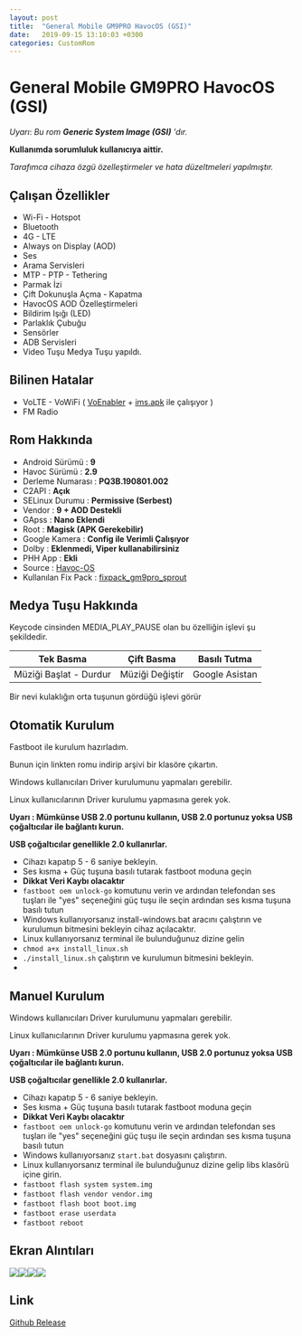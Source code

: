```yaml
---
layout: post
title:  "General Mobile GM9PRO HavocOS (GSI)"
date:   2019-09-15 13:10:03 +0300
categories: CustomRom
---
```


# General Mobile GM9PRO HavocOS (GSI)

*Uyarı*: *Bu rom **Generic System Image (GSI)** 'dır.*

**Kullanımda sorumluluk kullanıcıya aittir.**

*Tarafımca cihaza özgü özelleştirmeler ve hata düzeltmeleri yapılmıştır.*

## Çalışan Özellikler
- Wi-Fi - Hotspot
- Bluetooth
-  4G - LTE
-  Always on Display (AOD)
- Ses
-  Arama Servisleri
-  MTP - PTP - Tethering
-  Parmak İzi
-  Çift Dokunuşla Açma - Kapatma
-  HavocOS AOD Özelleştirmeleri
-  Bildirim Işığı (LED)
- Parlaklık Çubuğu
-  Sensörler
- ADB Servisleri
- Video Tuşu Medya Tuşu yapıldı.

## Bilinen Hatalar
- VoLTE - VoWiFi  ( [VoEnabler](https://github.com/edgd1er/voenabler) + [ims.apk](https://github.com/EnesSastim/Downloads/blob/master/ims.apk) ile çalışıyor ) 
-  FM Radio

## Rom Hakkında

- Android Sürümü : **9**
- Havoc Sürümü : **2.9**
- Derleme Numarası : **PQ3B.190801.002**
- C2API : **Açık**
- SELinux Durumu : **Permissive (Serbest)**
- Vendor : **9 + AOD Destekli**
- GApss : **Nano Eklendi**
- Root : **Magisk (APK Gerekebilir)**
- Google Kamera : **Config ile Verimli Çalışıyor**
- Dolby : **Eklenmedi, Viper kullanabilirsiniz**
- PHH App : **Ekli**
- Source :  [Havoc-OS](https://sourceforge.net/projects/havoc-os/files/arm64-ab/Havoc-OS-v2.9-20190914-phhgsi_arm64_ab-Official.img.xz/download)
- Kullanılan Fix Pack : [fixpack_gm9pro_sprout](https://github.com/zenlty/fixpack_gm9pro_sprout)

## Medya Tuşu Hakkında

Keycode cinsinden MEDIA_PLAY_PAUSE olan bu özelliğin işlevi şu şekildedir.

|Tek Basma| Çift Basma  | Basılı Tutma |
|--|--|--|
| Müziği Başlat - Durdur | Müziği Değiştir |Google Asistan


Bir nevi kulaklığın orta tuşunun gördüğü işlevi görür

## Otomatik Kurulum
Fastboot ile kurulum hazırladım.

Bunun için linkten romu indirip arşivi bir klasöre çıkartın. 

Windows kullanıcıları Driver kurulumunu yapmaları gerebilir.

Linux kullanıcılarının Driver kurulumu yapmasına gerek yok.

**Uyarı : Mümkünse USB 2.0 portunu kullanın, USB 2.0 portunuz yoksa USB çoğaltıcılar ile bağlantı kurun.**

**USB çoğaltıcılar genellikle 2.0 kullanırlar.**

- Cihazı kapatıp 5 - 6 saniye bekleyin.
- Ses kısma + Güç tuşuna basılı tutarak fastboot moduna geçin
-  **Dikkat Veri Kaybı olacaktır**
- `fastboot oem unlock-go` komutunu verin ve ardından telefondan ses tuşları ile "yes" seçeneğini güç tuşu ile seçin ardından ses kısma tuşuna basılı tutun
- Windows kullanıyorsanız install-windows.bat aracını çalıştırın ve kurulumun bitmesini bekleyin cihaz açılacaktır.
-  Linux kullanıyorsanız terminal ile bulunduğunuz dizine gelin
- `chmod a+x install_linux.sh`
- `./install_linux.sh` çalıştırın ve kurulumun bitmesini bekleyin.
- 

## Manuel Kurulum

Windows kullanıcıları Driver kurulumunu yapmaları gerebilir.

Linux kullanıcılarının Driver kurulumu yapmasına gerek yok.

**Uyarı : Mümkünse USB 2.0 portunu kullanın, USB 2.0 portunuz yoksa USB çoğaltıcılar ile bağlantı kurun.**

**USB çoğaltıcılar genellikle 2.0 kullanırlar.**

- Cihazı kapatıp 5 - 6 saniye bekleyin.
- Ses kısma + Güç tuşuna basılı tutarak fastboot moduna geçin
-  **Dikkat Veri Kaybı olacaktır**
- `fastboot oem unlock-go` komutunu verin ve ardından telefondan ses tuşları ile "yes" seçeneğini güç tuşu ile seçin ardından ses kısma tuşuna basılı tutun
-  Windows kullanıyorsanız `start.bat` dosyasını çalıştırın.
- Linux kullanıyorsanız terminal ile bulunduğunuz dizine gelip libs klasörü içine girin.
- `fastboot flash system system.img`
- `fastboot flash vendor vendor.img`
- `fastboot flash boot boot.img`
- `fastboot erase userdata`
- `fastboot reboot`
## Ekran Alıntıları
 ![](https://lh3.googleusercontent.com/HargkuNmlTMPPQe_YurDu0IMHI0CYmRoRFDArcDDT0q87F6B59Zc6iHuegT5ty3mlBz_iQMiJj3pvk-S2V_UAzOVD-VGs2CQ3p8zxi6oBaQduHGKZh-u10J4tmishHM7udbGNmUhetZWHvksCrNxbHROGiAtxI2yKHvL3CgTCKcCJB5YFCgNI7RhpDAt4ytkCII_IZKIpQ4ws2zLpY484HOiW5v7hEeR6I29bYfP9Ou0Q5VhiJ3MnWnQVoi5VdyU8fPGf6NwCH-MPEO4c8m8nOBLA-1KJGwR4iTZZK60Ss_VZIq0zExm4emx4-fkIcceObFMEodZE66GKS2IrlGmNfxubOub-cuS7HHaH5iAUP0nfG8lUG7Bcco0TJwE8d8Iy4PrUTRq7xGGGyTiktDLrEy4SW-EBakySiFOP1wCNlNLoJoOPr4w8ZxV_6qup22LOxqQxlnXNMr_viHlC-LamRz5q1u9aKJDcbakekg-3PSF0WxmUfR73uiYrX0r5px3gTDya3Yom3YH4SPl6HXo188ORIj9JXypSAzpBB7OZ3rJWfmV0T57e5toDh6Ems8c_qkFXiOg7YL6NcA9kdXDu4Ii2VY6dNVq5BoQtnP6FEDjNyZfEfCdFEmNcRhUx1hEO3pDSvJhmMZUiH21xl6RwX2blr0eCJh4vgKBsEXlajt82CP1tONTvv4=w329-h657-no)![](https://lh3.googleusercontent.com/5mlGPOHHcJqhE9NUy0u06BtOByk0FYEw7xArKmrZOkeogPMCIdDK5Y-1-KM6QVNNBxOT_7ucAvwH2VLaTYCzVshwbe_wzBe-GMcOJNQqvfNN7zFDCu7jThmDf7AHAaCX7EYxQ_miOB80B5CdTX9hROGqx9lvHNw-HAfgx24d5-07RDW47r7scbuGAZsS-33h__BKSLQklCds8MjVp8vYqJrgkw6VRCkmBwwaS81mPFGANfkB8hVQawR7nN4X1t82Wk0XDX2pQChj8MCz2NjAC26Qw0425dBQIOB3vJnVeIE0eLWShYvpt9w5BozealvQDrIdHT5mQkj5mEil4rBgL4pHP6tq5XJB_IYRc6NzktI9CKRiZaq6QlCae2xF_44vBCGokVMHQ7vzCm7kuMSxMZB6vIhkWLwQZFHZvea5y4xgWdRqP9B3qgY9txRYEbPxF83iJV19StxrowB5WTe7O7Km5Gz0VA1FdcCHeDKQ7ZLMlXaGBExNUsMDvWjwVwGib4XIPf5pDG0a2aiGByyyF6e41eC6TThH9KPXnmIrL1czJwcyL1iMnQFthhiwbHHyPhXqPx0_FwkjsR1bLbF6xxCDVzrk4LQ2ygDyYamvqLQV0Hhf46qs_xmGLfrXEDnva5xQMIf5p5qL5kYsl8XkDazwxXbEV-6LEiG_IF_qtbc2vUSHnh6JkCE=w329-h657-no)![](https://lh3.googleusercontent.com/rNC27RuEG0xlPJJHLOuVWipbZMH09mIOakuxaIaj_MfWMFmiYuqGVlWfA6w_5ju4ZWMucRLzE8PB-lv9ZpHXT8YVPbDIqGQ1QiWM3GbGiyGPkIrZLgwQ4TQjt6CdqihBo4AC94j4dBMnhXBMWg0nFUgHtnGACaL69BZz23kek5gbVAUUcU7FRhRW-v9rvRcW8X91zOjgM3idfM9EXI4ecWhXgkuakyz37ZS4YZZNGm2G4kCw-qHv7qZNfnXL5MADn9ccoJAKjc5Z3hvpCQ5UW1iLJhLFVgYAjnoBXhszTKrhzXxkm7DtxZo4L_q36JBZn0JDQd7w_lt1j-q_EEt7iFRuOpbffdGmVLWMQpIjdJq-9Emldfcliss2gY6lD_osRGqFVfo9F_qaxz4GBtvUsyknl5qnPHJHpDifVPcx8hFMjcwWZ2cSbLGrk-nE--VCm3RM8QlRU6rWyUhaCI-EFqf_RCymW571T_mWTIuKbMQCPaHIYOHOkQsrxUtprUcHJ60Q78p1ikGyGztAbBT34SP090rsVM5iuUPaPX4sKuPu5a51fqg2deIErIm6JNUe3-XFngN3yyGUwU204pRQ4-9zvichr7k8Pshmb2cNDz72AsH1ceq5sdeju0wzZNTqNufy5WaM17vhBr6Sen-KOwv23vkH7SJW4Kn0-x2atA8TJTTeU86Q_mg=w329-h657-no)![](https://lh3.googleusercontent.com/Bbp8pzmA6j45KvKwMiG-fafEKcvD1l9hhuYe0ZjLkl2N1YU1WKyKj5ffxbUGcAnNSAV0eDv0_5GD84A_WcBvRLRC0rSK9hkhPdeOb_RJQ2wl_std9zF6MFEoa_Wy8Wz1surA4uhAeR7HLXy9foYpxfNXtTAqvTDXGxUDp_SgmBVDbCfUy3bzEC4kpXPWYzMFmm4Qna01ZNDGnCXzJANzKfZMj-MJe3i0eIIlb3ctMyozBHjUYvIiyc2-vSGjpVlDxpc1RV4N8KtVW4YFeCv3feMFZjNBAdVmbmJyvtyWfs9CcJxjPrMKDPv_l4Qa2v7YkhayM-SFNyv2kqXuk3jHTtgc3m7ZdC7I6t2c7GYkm-LBtmRBpjz_J4CeIBE-z0kPymvkcX1S-HyHL3DrHzsYugkoFdgi71sXtNUfNrFVCjljPfU5hyBsx8s10awK0D_95qLtRDRR-PtFCmPLtQm_1GOaTU4Qoa6w2uya-WLTw7aYiNCg1H9s3ajKrwGCtGrz86Ql9Rn7aW7s5K0pMjKcSvlT8w812U7BruuzQORg4DSAk9vcTA-7iliaULuVdGWpYq_x-Iezx5Y6-YktLR8JWcsRD262KyLls0AswxF5KBcHqql4MMtAH3aeWIJ0dLhj-5Jd_Xl4sxGriSIYC9f9eBiebmJI21Og_JyYrOpDXFYf25JcKvPEvGA=w329-h657-no)
 
 ## Link
 [Github Release](https://github.com/zenlty/GM9Pro_Sprout-Custom-Rom/releases/download/2.9/HavocOS_ZENLTY.zip)
